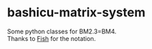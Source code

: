 # bashicu-matrix-system
Some python classes for BM2.3=BM4. <br>Thanks to [Fish](@kyodaisuu) for the notation.
